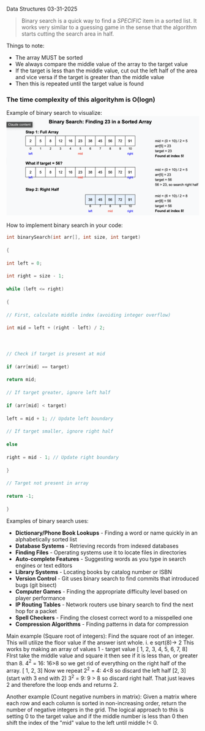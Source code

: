 Data Structures
03-31-2025


>Binary search is a quick way to find a *SPECIFIC* item in a sorted list. It works very similar to a guessing game in the sense that the algorithm starts cutting the search area in half.

Things to note:
- The array MUST be sorted
- We always compare the middle value of the array to the target value
- If the target is less than the middle value, cut out the left half of the area and vice versa if the target is greater than the middle value
- Then this is repeated until the target value is found
### The time complexity of this algorityhm is O(logn)


Example of binary search to visualize:
![](../images/binarySearchExample.png)




How to implement binary search in your code:
``` cpp 
int binarySearch(int arr[], int size, int target)

{

int left = 0;

int right = size - 1;

while (left <= right)

{

// First, calculate middle index (avoiding integer overflow)

int mid = left + (right - left) / 2;

  

// Check if target is present at mid

if (arr[mid] == target)

return mid;

// If target greater, ignore left half

if (arr[mid] < target)

left = mid + 1; // Update left boundary

// If target smaller, ignore right half

else

right = mid - 1; // Update right boundary

}

// Target not present in array

return -1;

}
```


Examples of binary search uses:
- **Dictionary/Phone Book Lookups** - Finding a word or name quickly in an alphabetically sorted list
- **Database Systems** - Retrieving records from indexed databases
- **Finding Files** - Operating systems use it to locate files in directories
- **Auto-complete Features** - Suggesting words as you type in search engines or text editors
- **Library Systems** - Locating books by catalog number or ISBN
- **Version Control** - Git uses binary search to find commits that introduced bugs (git bisect)
- **Computer Games** - Finding the appropriate difficulty level based on player performance
- **IP Routing Tables** - Network routers use binary search to find the next hop for a packet
- **Spell Checkers** - Finding the closest correct word to a misspelled one
- **Compression Algorithms** - Finding patterns in data for compression

Main example (Square root of integers): 
	Find the square root of an integer. This will utilize the floor value if the answer isnt whole.
		i. e sqrt(8)-> 2
This works by making an array of values 1 - target value
[ 1, 2, 3, 4, 5, 6, 7, 8]
FIrst take the middle value and square it then see if it is less than, or greater than 8.
4$^2$ = 16: 16>8 so we get rid of everything on the right half of the array.
[ 1, 2, 3]
Now we repeat
2$^2$ = 4: 4<8 so discard the left half
[2, 3] 
(start with 3 end with 2)
3$^2$ = 9: 9 > 8 so discard right half. That just leaves 2 and therefore the loop ends and returns 2.

Another example (Count negative numbers in matrix):
	Given a matrix where each row and each column is sorted in non-increasing order, return the number of negative integers in the grid.
The logical approach to this is setting 0 to the target value and if the middle number is less than 0 then shift the index of the "mid" value to the left until middle !< 0.

